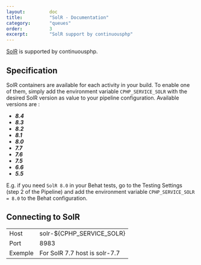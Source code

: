 ```yaml
---
layout:         doc
title:          "SolR - Documentation"
category:       "queues"
order:          3
excerpt:        "SolR support by continuousphp"
---
```

[SolR](https://lucene.apache.org/solr/) is supported by continuousphp.

## Specification

SolR containers are available for each activity in your build. To enable one of them, simply add the environment
variable `CPHP_SERVICE_SOLR` with the desired SolR version as value to your pipeline configuration. Available versions are :

* ***8.4***
* ***8.3***
* ***8.2***
* ***8.1***
* ***8.0***
* ***7.7***
* ***7.6***
* ***7.5***
* ***6.6***
* ***5.5***

E.g. if you need `SolR 8.0` in your Behat tests, go to the Testing Settings (step 2 of the Pipeline) and add the
environment variable `CPHP_SERVICE_SOLR = 8.0` to the Behat configuration.

## Connecting to SolR

<table>
  <tr>
    <td>Host</td><td>solr-${CPHP_SERVICE_SOLR}</td>
  </tr>
  <tr>
    <td>Port</td><td>8983</td>
  </tr>
  <tr>
    <td>Exemple</td><td>For SolR 7.7 host is solr-7.7</td>
  </tr>
</table>
